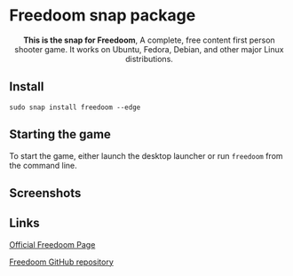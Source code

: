 # Freedoom snap package


<p align="center"><b>This is the snap for Freedoom</b>, A complete, free content first person shooter game. It works on Ubuntu, Fedora, Debian, and other major Linux
distributions.</p>

<!-- Uncomment and modify this when you are provided a build status badge
<p align="center">
<a href="https://build.snapcraft.io/user/snapcrafters/fork-and-rename-me"><img src="https://build.snapcraft.io/badge/snapcrafters/fork-and-rename-me.svg" alt="Snap Status"></a>
</p>
-->

## Install

    sudo snap install freedoom --edge

## Starting the game

To start the game, either launch the desktop launcher or run `freedoom` from the command line.

## Screenshots

## Links

[Official Freedoom Page](https://freedoom.github.io)

[Freedoom GitHub repository](https://github.com/freedoom/freedoom)
